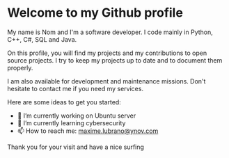 # Welcome to my Github profile

My name is Nom and I'm a software developer. I code mainly in Python, C++, C#, SQL and Java.

On this profile, you will find my projects and my contributions to open source projects. I try to keep my projects up to date and to document them properly.

I am also available for development and maintenance missions. Don't hesitate to contact me if you need my services.

Here are some ideas to get you started:

- 🔭 I’m currently working on Ubuntu server
- 🌱 I’m currently learning cybersecurity
- 📫 How to reach me: maxime.lubrano@ynov.com

Thank you for your visit and have a nice surfing 
